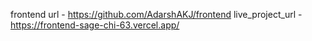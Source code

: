 frontend url - https://github.com/AdarshAKJ/frontend
live_project_url - https://frontend-sage-chi-63.vercel.app/
